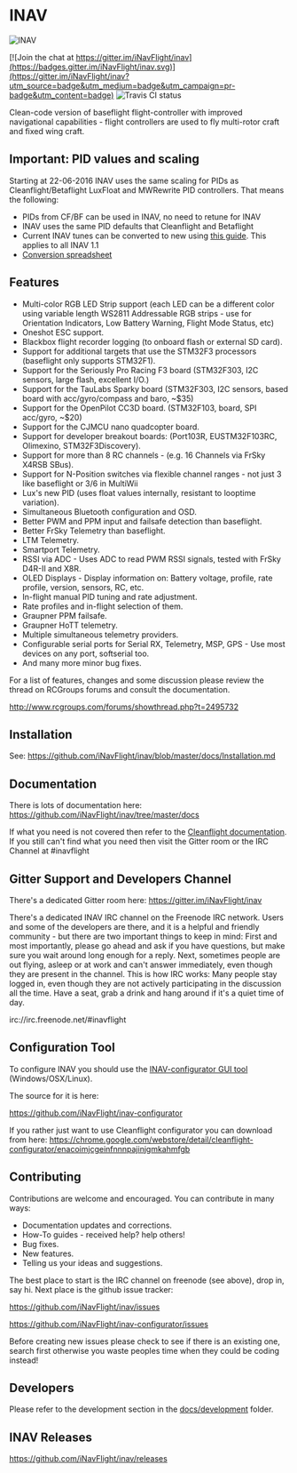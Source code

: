 # INAV

![INAV](http://static.rcgroups.net/forums/attachments/6/1/0/3/7/6/a9088858-102-inav.png)

[![Join the chat at https://gitter.im/iNavFlight/inav](https://badges.gitter.im/iNavFlight/inav.svg)](https://gitter.im/iNavFlight/inav?utm_source=badge&utm_medium=badge&utm_campaign=pr-badge&utm_content=badge) ![Travis CI status](https://travis-ci.org/iNavFlight/inav.svg?branch=master)

Clean-code version of baseflight flight-controller with improved navigational capabilities - flight controllers are used to fly multi-rotor craft and fixed wing craft.

## Important: PID values and scaling

Starting at 22-06-2016 INAV uses the same scaling for PIDs as Cleanflight/Betaflight LuxFloat and MWRewrite PID controllers. That means the following:

* PIDs from CF/BF can be used in INAV, no need to retune for INAV
* INAV uses the same PID defaults that Cleanflight and Betaflight
* Current INAV tunes can be converted to new using [this guide](https://github.com/iNavFlight/inav/wiki/PID-conversion-from-pre-1.2-to-1.2). This applies to all INAV 1.1
* [Conversion spreadsheet](https://docs.google.com/spreadsheets/d/133vfzz6_38W5nUmoRNuP7ZX9V1E-8IG6x0FxuxkBuQg/edit?usp=sharing)

## Features

* Multi-color RGB LED Strip support (each LED can be a different color using variable length WS2811 Addressable RGB strips - use for Orientation Indicators, Low Battery Warning, Flight Mode Status, etc)
* Oneshot ESC support.
* Blackbox flight recorder logging (to onboard flash or external SD card).
* Support for additional targets that use the STM32F3 processors (baseflight only supports STM32F1).
* Support for the Seriously Pro Racing F3 board (STM32F303, I2C sensors, large flash, excellent I/O.)
* Support for the TauLabs Sparky board (STM32F303, I2C sensors, based board with acc/gyro/compass and baro, ~$35)
* Support for the OpenPilot CC3D board. (STM32F103, board, SPI acc/gyro, ~$20)
* Support for the CJMCU nano quadcopter board.
* Support for developer breakout boards: (Port103R, EUSTM32F103RC, Olimexino, STM32F3Discovery).
* Support for more than 8 RC channels - (e.g. 16 Channels via FrSky X4RSB SBus).
* Support for N-Position switches via flexible channel ranges - not just 3 like baseflight or 3/6 in MultiWii
* Lux's new PID (uses float values internally, resistant to looptime variation).
* Simultaneous Bluetooth configuration and OSD.
* Better PWM and PPM input and failsafe detection than baseflight.
* Better FrSky Telemetry than baseflight.
* LTM Telemetry.
* Smartport Telemetry.
* RSSI via ADC - Uses ADC to read PWM RSSI signals, tested with FrSky D4R-II and X8R.
* OLED Displays - Display information on: Battery voltage, profile, rate profile, version, sensors, RC, etc.
* In-flight manual PID tuning and rate adjustment.
* Rate profiles and in-flight selection of them.
* Graupner PPM failsafe.
* Graupner HoTT telemetry.
* Multiple simultaneous telemetry providers.
* Configurable serial ports for Serial RX, Telemetry, MSP, GPS - Use most devices on any port, softserial too.
* And many more minor bug fixes.

For a list of features, changes and some discussion please review the thread on RCGroups forums and consult the documentation.

http://www.rcgroups.com/forums/showthread.php?t=2495732

## Installation

See: https://github.com/iNavFlight/inav/blob/master/docs/Installation.md

## Documentation

There is lots of documentation here: https://github.com/iNavFlight/inav/tree/master/docs

If what you need is not covered then refer to the [Cleanflight documentation](https://github.com/cleanflight/cleanflight/tree/master/docs). If you still can't find what you need then visit the Gitter room or the IRC Channel at #inavflight

## Gitter Support and Developers Channel

There's a dedicated Gitter room here:
https://gitter.im/iNavFlight/inav

There's a dedicated INAV IRC channel on the Freenode IRC network. Users and some of the developers are there, and it is a helpful and friendly community - but there are two important things to keep in mind: First and most importantly, please go ahead and ask if you have questions, but make sure you wait around long enough for a reply. Next, sometimes people are out flying, asleep or at work and can't answer immediately, even though they are present in the channel. This is how IRC works: Many people stay logged in, even though they are not actively participating in the discussion all the time. Have a seat, grab a drink and hang around if it's a quiet time of day.

irc://irc.freenode.net/#inavflight

## Configuration Tool

To configure INAV you should use the [INAV-configurator GUI tool](https://chrome.google.com/webstore/detail/inav-configurator/fmaidjmgkdkpafmbnmigkpdnpdhopgel) (Windows/OSX/Linux).

The source for it is here:

https://github.com/iNavFlight/inav-configurator

If you rather just want to use Cleanflight configurator you can download from here:
https://chrome.google.com/webstore/detail/cleanflight-configurator/enacoimjcgeinfnnnpajinjgmkahmfgb


## Contributing

Contributions are welcome and encouraged.  You can contribute in many ways:

* Documentation updates and corrections.
* How-To guides - received help?  help others!
* Bug fixes.
* New features.
* Telling us your ideas and suggestions.

The best place to start is the IRC channel on freenode (see above), drop in, say hi. Next place is the github issue tracker:

https://github.com/iNavFlight/inav/issues

https://github.com/iNavFlight/inav-configurator/issues

Before creating new issues please check to see if there is an existing one, search first otherwise you waste peoples time when they could be coding instead!

## Developers

Please refer to the development section in the [docs/development](https://github.com/iNavFlight/inav/tree/master/docs/development) folder.


## INAV Releases
https://github.com/iNavFlight/inav/releases

